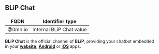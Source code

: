 ## BLiP Chat
| FQDN                     | Identifier type             | 
|--------------------------|-----------------------------|
| @0mn.io                  | Internal BLiP Chat value    |

**BLiP Chat** is the official channel of **BLiP**, providing your chatbot embedded in your [**website**](https://github.com/takenet/blip-sdk-web), [**Android**](https://github.com/takenet/blip-sdk-android) or [**iOS**](https://github.com/takenet/blip-sdk-ios) apps.
